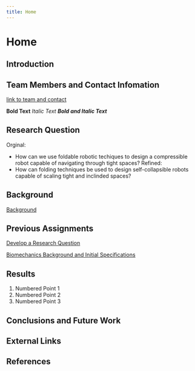 ```yaml
---
title: Home
---
```


# Home

## Introduction

## Team Members and Contact Infomation

[link to team and contact](/teamcontact.md)

**Bold Text**
_Italic Text_
**_Bold and Italic Text_**

## Research Question
Orginal:
* How can we use foldable robotic techiques to design a compressible robot capable of navigating through tight spaces?
Refined:
* How can folding techniques be used to design self-collapsible robots capable of scaling tight and inclinded spaces?

## Background
[Background](/background.md)

## Previous Assignments

[Develop a Research Question](develop-a-research-question.md)

[Biomechanics Background and Initial Specifications](biomechanics-backgroun-and-initial-specifications.md)

## Results

1. Numbered Point 1
1. Numbered Point 2
1. Numbered Point 3

## Conclusions and Future Work

## External Links

## References


